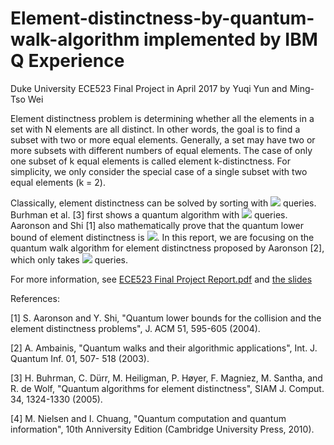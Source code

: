 # Element-distinctness-by-quantum-walk-algorithm implemented by IBM Q Experience
Duke University ECE523 Final Project in April 2017 by Yuqi Yun and Ming-Tso Wei

Element distinctness problem is determining whether all the elements in a set with N elements are
all distinct. In other words, the goal is to find a subset with two or more equal elements. Generally,
a set may have two or more subsets with different numbers of equal elements. The case of only
one subset of k equal elements is called element k-distinctness. For simplicity, we only consider the
special case of a single subset with two equal elements (k = 2).

Classically, element distinctness can be solved by sorting with <img src="https://render.githubusercontent.com/render/math?math=\Omega(N)">
 queries. Burhman et al. [3]
first shows a quantum algorithm with <img src="https://render.githubusercontent.com/render/math?math=O(N^{3/4})"> queries. Aaronson and Shi [1] also mathematically
prove that the quantum lower bound of element distinctness is <img src="https://render.githubusercontent.com/render/math?math=O(N^{2/3})">. In this report, we are
focusing on the quantum walk algorithm for element distinctness proposed by Aaronson [2], which
only takes <img src="https://render.githubusercontent.com/render/math?math=O(N^{2/3})"> queries.

For more information, see <a href="https://github.com/mingweii/Element-distinctness-by-quantum-walk-algorithm-IBM-Q/blob/main/ECE523_Final_Project_Report.pdf" target="_blank">ECE523 Final Project Report.pdf</a> and <a href="https://github.com/mingweii/Element-distinctness-by-quantum-walk-algorithm-IBM-Q/blob/main/Slide-Element%20Distinctness%20by%20%20Quantum%20Walk%20Algorithm.pdf" target="_blank">the slides</a>

References:

[1] S. Aaronson and Y. Shi, "Quantum lower bounds for the collision and the element distinctness
problems", J. ACM 51, 595-605 (2004).

[2] A. Ambainis, "Quantum walks and their algorithmic applications", Int. J. Quantum Inf. 01, 507-
518 (2003).

[3] H. Buhrman, C. Dürr, M. Heiligman, P. Høyer, F. Magniez, M. Santha, and R. de Wolf, "Quantum
algorithms for element distinctness", SIAM J. Comput. 34, 1324-1330 (2005).

[4] M. Nielsen and I. Chuang, "Quantum computation and quantum information", 10th Anniversity
Edition (Cambridge University Press, 2010).
